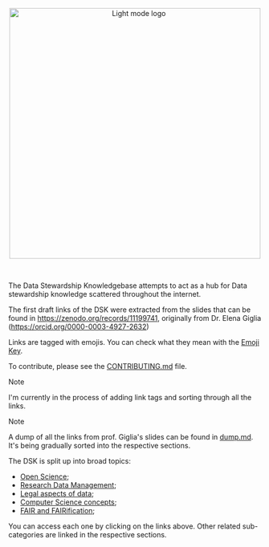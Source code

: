 <p align="center">
  <picture>
    <source srcset="https://github.com/MrHedmad/data-stewardship-knowledgebase/blob/main/resources/images/dks_logo_light.png?raw=true" media="(prefers-color-scheme: dark)">
    <img src="https://github.com/MrHedmad/data-stewardship-knowledgebase/blob/main/resources/images/dks_logo_dark.png?raw=true" alt="Light mode logo" width="500">
  </picture>
</p>

<br>

The Data Stewardship Knowledgebase attempts to act as a hub for Data stewardship knowledge scattered throughout the internet.

The first draft links of the DSK were extracted from the slides that can be found in https://zenodo.org/records/11199741, originally from Dr. Elena Giglia (https://orcid.org/0000-0003-4927-2632)

Links are tagged with emojis. You can check what they mean with the [Emoji Key](emoji_key.md).

To contribute, please see the [CONTRIBUTING.md](CONTRIBUTING.md) file.

> [!NOTE]
> I'm currently in the process of adding link tags and sorting through all the links.

> [!NOTE]
> A dump of all the links from prof. Giglia's slides can be found in [dump.md](dump.md). It's being gradually sorted into the respective sections.

The DSK is split up into broad topics:
- [Open Science](/topics/open_science/README.md);
- [Research Data Management](/topics/data_management/README.md);
- [Legal aspects of data](/topics/legal/README.md);
- [Computer Science concepts](/topics/computer_science/README.md);
- [FAIR and FAIRification](/topics/FAIR/README.md);

You can access each one by clicking on the links above.
Other related sub-categories are linked in the respective sections.



